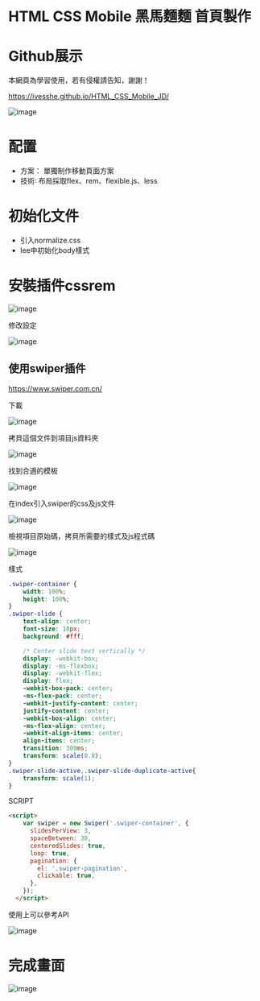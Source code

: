 # HTML CSS Mobile 黑馬麵麵 首頁製作

# Github展示

本網頁為學習使用，若有侵權請告知，謝謝！

https://ivesshe.github.io/HTML_CSS_Mobile_JD/

![image](./images/20210407120402.png)

# 配置

- 方案： 單獨制作移動頁面方案
- 技術∶ 布局採取flex、rem、flexible.js、less


# 初始化文件

- 引入normalize.css
- lee中初始化body樣式

# 安裝插件cssrem

![image](./images/20210407143825.png)

修改設定

![image](./images/20210407144007.png)

## 使用swiper插件

https://www.swiper.com.cn/

下載

![image](./images/20210407172636.png)


拷貝這個文件到項目js資料夾


![image](./images/20210407172851.png)

找到合適的模板

![image](./images/20210407173157.png)


在index引入swiper的css及js文件

![image](./images/20210407173502.png)

檢視項目原始碼，拷貝所需要的樣式及js程式碼

![image](./images/20210407174148.png)

樣式

```css
.swiper-container {
    width: 100%;
    height: 100%;
}
.swiper-slide {
    text-align: center; 
    font-size: 18px;
    background: #fff;

    /* Center slide text vertically */
    display: -webkit-box;
    display: -ms-flexbox;
    display: -webkit-flex;
    display: flex;
    -webkit-box-pack: center;
    -ms-flex-pack: center;
    -webkit-justify-content: center;
    justify-content: center;
    -webkit-box-align: center;
    -ms-flex-align: center;
    -webkit-align-items: center;
    align-items: center;
    transition: 300ms;
    transform: scale(0.8);
}
.swiper-slide-active,.swiper-slide-duplicate-active{
    transform: scale(1);
}
```

SCRIPT

```html
<script>
    var swiper = new Swiper('.swiper-container', {
      slidesPerView: 3,
      spaceBetween: 30,
	  centeredSlides: true,
	  loop: true,
      pagination: {
        el: '.swiper-pagination',
        clickable: true,
      },
    });
  </script>
```

使用上可以參考API

![image](./images/20210407115812.png)

# 完成畫面

![image](./images/20210407205219.png)

